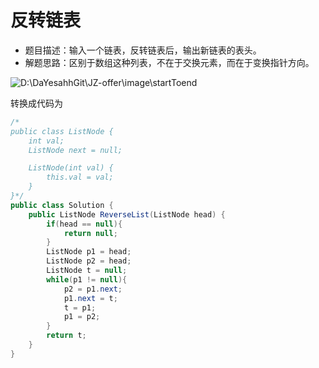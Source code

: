 # 反转链表

- 题目描述：输入一个链表，反转链表后，输出新链表的表头。
- 解题思路：区别于数组这种列表，不在于交换元素，而在于变换指针方向。

![D:\DaYesahhGit\JZ-offer\image\startToend](D:\DaYesahhGit\JZ-offer\image\startToend.PNG)

转换成代码为

```java
/*
public class ListNode {
    int val;
    ListNode next = null;

    ListNode(int val) {
        this.val = val;
    } 
}*/
public class Solution {
    public ListNode ReverseList(ListNode head) {
        if(head == null){
            return null;
        }
        ListNode p1 = head;
        ListNode p2 = head;
        ListNode t = null;
        while(p1 != null){
            p2 = p1.next;
            p1.next = t;
            t = p1;
            p1 = p2;
        }
        return t;
    }
}
```

